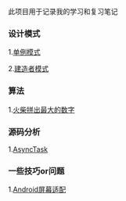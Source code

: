 
此项目用于记录我的学习和复习笔记

### 设计模式
1.[单例模式]([https://github.com/liuzhimi/liuzhimi.github.io/blob/master/_posts/2019-04-09-%E8%AE%BE%E8%AE%A1%E6%A8%A1%E5%BC%8F-%E5%8D%95%E4%BE%8B%E6%A8%A1%E5%BC%8F.md](https://github.com/liuzhimi/liuzhimi.github.io/blob/master/_posts/2019-04-09-%E8%AE%BE%E8%AE%A1%E6%A8%A1%E5%BC%8F-%E5%8D%95%E4%BE%8B%E6%A8%A1%E5%BC%8F.md)
)

2.[建造者模式]([https://github.com/liuzhimi/liuzhimi.github.io/blob/master/_posts/2019-04-10-%E8%AE%BE%E8%AE%A1%E6%A8%A1%E5%BC%8F-%E5%BB%BA%E9%80%A0%E8%80%85%E6%A8%A1%E5%BC%8F.md](https://github.com/liuzhimi/liuzhimi.github.io/blob/master/_posts/2019-04-10-%E8%AE%BE%E8%AE%A1%E6%A8%A1%E5%BC%8F-%E5%BB%BA%E9%80%A0%E8%80%85%E6%A8%A1%E5%BC%8F.md)
)

### 算法
1.[火柴拼出最大的数字]([https://github.com/liuzhimi/liuzhimi.github.io/blob/master/_posts/2019-04-10-%E7%AE%97%E6%B3%95-%E7%81%AB%E6%9F%B4%E6%8B%BC%E5%87%BA%E6%9C%80%E5%A4%A7%E7%9A%84%E6%95%B0%E5%AD%97.md](https://github.com/liuzhimi/liuzhimi.github.io/blob/master/_posts/2019-04-10-%E7%AE%97%E6%B3%95-%E7%81%AB%E6%9F%B4%E6%8B%BC%E5%87%BA%E6%9C%80%E5%A4%A7%E7%9A%84%E6%95%B0%E5%AD%97.md)
)

### 源码分析
1.[AsyncTask]([https://github.com/liuzhimi/liuzhimi.github.io/blob/master/_posts/2019-03-29-AsyncTask.md](https://github.com/liuzhimi/liuzhimi.github.io/blob/master/_posts/2019-03-29-AsyncTask.md)
)

### 一些技巧or问题
1.[Android屏幕适配]([https://github.com/liuzhimi/liuzhimi.github.io/blob/master/_posts/2019-04-08-Android%E5%B1%8F%E5%B9%95%E9%80%82%E9%85%8D.md](https://github.com/liuzhimi/liuzhimi.github.io/blob/master/_posts/2019-04-08-Android%E5%B1%8F%E5%B9%95%E9%80%82%E9%85%8D.md)
)
